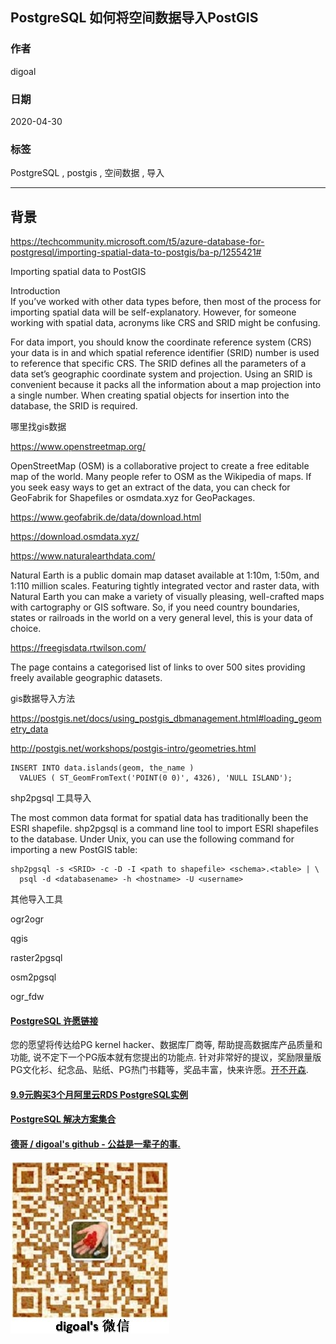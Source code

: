 ## PostgreSQL 如何将空间数据导入PostGIS    
    
### 作者    
digoal    
    
### 日期    
2020-04-30    
    
### 标签    
PostgreSQL , postgis , 空间数据 , 导入    
    
----    
    
## 背景    
https://techcommunity.microsoft.com/t5/azure-database-for-postgresql/importing-spatial-data-to-postgis/ba-p/1255421#  
  
Importing spatial data to PostGIS  
  
Introduction  
If you’ve worked with other data types before, then most of the process for importing spatial data will be self-explanatory. However, for someone working with spatial data, acronyms like CRS and SRID might be confusing.  
    
  
For data import, you should know the coordinate reference system (CRS) your data is in and which spatial reference identifier (SRID) number is used to reference that specific CRS. The SRID defines all the parameters of a data set’s geographic coordinate system and projection. Using an SRID is convenient because it packs all the information about a map projection into a single number. When creating spatial objects for insertion into the database, the SRID is required.  
    
哪里找gis数据  
  
https://www.openstreetmap.org/  
  
OpenStreetMap (OSM) is a collaborative project to create a free editable map of the world. Many people refer to OSM as the Wikipedia of maps. If you seek easy ways to get an extract of the data, you can check for GeoFabrik for Shapefiles or osmdata.xyz for GeoPackages.  
  
https://www.geofabrik.de/data/download.html  
  
https://download.osmdata.xyz/  
  
https://www.naturalearthdata.com/  
  
Natural Earth is a public domain map dataset available at 1:10m, 1:50m, and 1:110 million scales. Featuring tightly integrated vector and raster data, with Natural Earth you can make a variety of visually pleasing, well-crafted maps with cartography or GIS software. So, if you need country boundaries, states or railroads in the world on a very general level, this is your data of choice.  
  
https://freegisdata.rtwilson.com/  
  
The page contains a categorised list of links to over 500 sites providing freely available geographic datasets.  
  
gis数据导入方法  
  
https://postgis.net/docs/using_postgis_dbmanagement.html#loading_geometry_data  
  
http://postgis.net/workshops/postgis-intro/geometries.html  
  
```  
INSERT INTO data.islands(geom, the_name )  
  VALUES ( ST_GeomFromText('POINT(0 0)', 4326), 'NULL ISLAND');  
```  
  
shp2pgsql 工具导入  
  
The most common data format for spatial data has traditionally been the ESRI shapefile. shp2pgsql is a command line tool to import ESRI shapefiles to the database. Under Unix, you can use the following command for importing a new PostGIS table:  
  
   
```  
shp2pgsql -s <SRID> -c -D -I <path to shapefile> <schema>.<table> | \  
  psql -d <databasename> -h <hostname> -U <username>  
```  
  
其他导入工具  
  
  
ogr2ogr   
  
qgis  
  
raster2pgsql  
  
osm2pgsql  
  
ogr_fdw  
  
  
    
  
  
  
  
  
  
  
  
  
  
  
  
  
  
  
  
  
  
  
  
  
  
  
  
  
  
  
  
  
  
  
  
  
  
  
  
  
  
  
  
  
  
  
  
  
  
  
  
  
  
  
  
  
#### [PostgreSQL 许愿链接](https://github.com/digoal/blog/issues/76 "269ac3d1c492e938c0191101c7238216")
您的愿望将传达给PG kernel hacker、数据库厂商等, 帮助提高数据库产品质量和功能, 说不定下一个PG版本就有您提出的功能点. 针对非常好的提议，奖励限量版PG文化衫、纪念品、贴纸、PG热门书籍等，奖品丰富，快来许愿。[开不开森](https://github.com/digoal/blog/issues/76 "269ac3d1c492e938c0191101c7238216").  
  
  
#### [9.9元购买3个月阿里云RDS PostgreSQL实例](https://www.aliyun.com/database/postgresqlactivity "57258f76c37864c6e6d23383d05714ea")
  
  
#### [PostgreSQL 解决方案集合](https://yq.aliyun.com/topic/118 "40cff096e9ed7122c512b35d8561d9c8")
  
  
#### [德哥 / digoal's github - 公益是一辈子的事.](https://github.com/digoal/blog/blob/master/README.md "22709685feb7cab07d30f30387f0a9ae")
  
  
![digoal's wechat](../pic/digoal_weixin.jpg "f7ad92eeba24523fd47a6e1a0e691b59")
  
